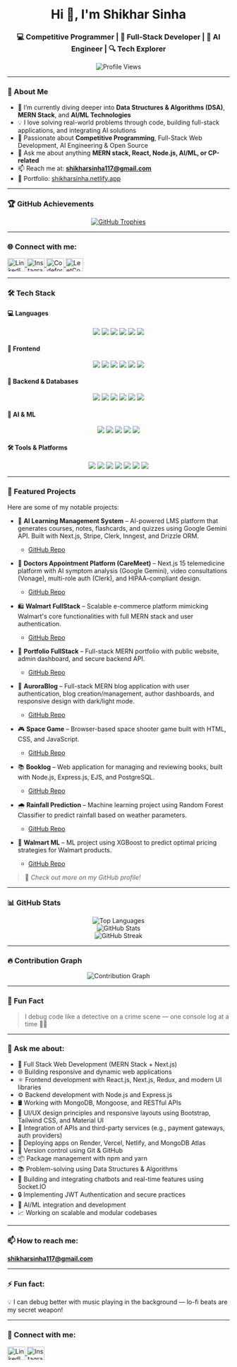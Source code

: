 <h1 align="center">Hi 👋, I'm Shikhar Sinha</h1>
<h3 align="center">💻 Competitive Programmer | 🔧 Full-Stack Developer | 🤖 AI Engineer | 🔍 Tech Explorer</h3>

<p align="center">
  <img src="https://komarev.com/ghpvc/?username=shikhar1504&label=Profile%20views&color=0e75b6&style=flat" alt="Profile Views" />
</p>

---

### 🚀 About Me

- 🌱 I’m currently diving deeper into **Data Structures & Algorithms (DSA)**, **MERN Stack**, and **AI/ML Technologies**
- 💡 I love solving real-world problems through code, building full-stack applications, and integrating AI solutions
- 🧠 Passionate about **Competitive Programming**, Full-Stack Web Development, AI Engineering & Open Source
- 💬 Ask me about anything **MERN stack, React, Node.js, AI/ML, or CP-related**
- 📫 Reach me at: **shikharsinha117@gmail.com**
- 🔗 Portfolio: [shikharsinha.netlify.app](https://shikharsinha.netlify.app/)

---

### 🏆 GitHub Achievements

<p align="center"> <a href="https://github.com/ryo-ma/github-profile-trophy"> <img src="https://github-profile-trophy.vercel.app/?username=shikhar1504&theme=dracula&title=Experience,Commit,Issue,PullRequest,Repositories,Stars,Follower,Review" alt="GitHub Trophies" /> </a> </p>

---

<h3 align="left">🌐 Connect with me:</h3>
<p align="left">
  <a href="https://linkedin.com/in/shikhar-sinha-b14299249" target="_blank">
    <img align="center" src="https://raw.githubusercontent.com/rahuldkjain/github-profile-readme-generator/master/src/images/icons/Social/linked-in-alt.svg" alt="LinkedIn" height="30" width="40" />
  </a>
  <a href="https://instagram.com/shikharsinha154" target="_blank">
    <img align="center" src="https://raw.githubusercontent.com/rahuldkjain/github-profile-readme-generator/master/src/images/icons/Social/instagram.svg" alt="Instagram" height="30" width="40" />
  </a>
  <a href="https://codeforces.com/profile/shikharsinha117" target="_blank">
    <img align="center" src="https://raw.githubusercontent.com/rahuldkjain/github-profile-readme-generator/master/src/images/icons/Social/codeforces.svg" alt="Codeforces" height="30" width="40" />
  </a>
  <a href="https://www.leetcode.com/shikhar0105" target="_blank">
    <img align="center" src="https://raw.githubusercontent.com/rahuldkjain/github-profile-readme-generator/master/src/images/icons/Social/leet-code.svg" alt="LeetCode" height="30" width="40" />
  </a>
</p>

---

### 🛠 Tech Stack

#### 💻 Languages

<p align="center">
  <img src="https://img.shields.io/badge/C-00599C?style=for-the-badge&logo=c&logoColor=white" />
  <img src="https://img.shields.io/badge/Java-007396?style=for-the-badge&logo=java&logoColor=white" />
  <img src="https://img.shields.io/badge/Javascript-F7DF1E?style=for-the-badge&logo=javascript&logoColor=black" />
  <img src="https://img.shields.io/badge/Python-3776AB?style=for-the-badge&logo=python&logoColor=white" />
  <img src="https://img.shields.io/badge/HTML5-E34F26?style=for-the-badge&logo=html5&logoColor=white" />
  <img src="https://img.shields.io/badge/CSS3-1572B6?style=for-the-badge&logo=css3&logoColor=white" />
</p>

#### 🎨 Frontend

<p align="center">
  <img src="https://img.shields.io/badge/React-20232A?style=for-the-badge&logo=react&logoColor=61DAFB" />
  <img src="https://img.shields.io/badge/Redux-593D88?style=for-the-badge&logo=redux&logoColor=white" />
  <img src="https://img.shields.io/badge/Next.js-000000?style=for-the-badge&logo=next.js&logoColor=white" />
  <img src="https://img.shields.io/badge/Tailwind-06B6D4?style=for-the-badge&logo=tailwindcss&logoColor=white" />
  <img src="https://img.shields.io/badge/Bootstrap-563D7C?style=for-the-badge&logo=bootstrap&logoColor=white" />
  <img src="https://img.shields.io/badge/Material--UI-0081CB?style=for-the-badge&logo=material-ui&logoColor=white" />
</p>

#### 🔧 Backend & Databases

<p align="center">
  <img src="https://img.shields.io/badge/Node.js-339933?style=for-the-badge&logo=node.js&logoColor=white" />
  <img src="https://img.shields.io/badge/Express.js-404D59?style=for-the-badge" />
  <img src="https://img.shields.io/badge/MongoDB-4EA94B?style=for-the-badge&logo=mongodb&logoColor=white" />
  <img src="https://img.shields.io/badge/PostgreSQL-336791?style=for-the-badge&logo=postgresql&logoColor=white" />
  <img src="https://img.shields.io/badge/Firebase-FFCA28?style=for-the-badge&logo=firebase&logoColor=black" />
  <img src="https://img.shields.io/badge/Mongoose-880000?style=for-the-badge&logo=mongoose&logoColor=white" />
</p>

#### 🤖 AI & ML

<p align="center">
  <img src="https://img.shields.io/badge/Google--Gemini-4285F4?style=for-the-badge&logo=google&logoColor=white" />
  <img src="https://img.shields.io/badge/TensorFlow-FF6F00?style=for-the-badge&logo=tensorflow&logoColor=white" />
  <img src="https://img.shields.io/badge/scikit--learn-F7931E?style=for-the-badge&logo=scikit-learn&logoColor=white" />
  <img src="https://img.shields.io/badge/Pandas-2C2D72?style=for-the-badge&logo=pandas&logoColor=white" />
  <img src="https://img.shields.io/badge/NumPy-013243?style=for-the-badge&logo=numpy&logoColor=white" />
</p>

#### 🛠 Tools & Platforms

<p align="center">
  <img src="https://img.shields.io/badge/Git-F05032?style=for-the-badge&logo=git&logoColor=white" />
  <img src="https://img.shields.io/badge/GitHub-181717?style=for-the-badge&logo=github&logoColor=white" />
  <img src="https://img.shields.io/badge/VS--Code-007ACC?style=for-the-badge&logo=visual-studio-code&logoColor=white" />
  <img src="https://img.shields.io/badge/Docker-2496ED?style=for-the-badge&logo=docker&logoColor=white" />
  <img src="https://img.shields.io/badge/AWS-FF9900?style=for-the-badge&logo=amazon-aws&logoColor=white" />
  <img src="https://img.shields.io/badge/Vercel-000000?style=for-the-badge&logo=vercel&logoColor=white" />
  <img src="https://img.shields.io/badge/Netlify-00C58E?style=for-the-badge&logo=netlify&logoColor=white" />
</p>

---

### 📂 Featured Projects

Here are some of my notable projects:

- 🤖 **AI Learning Management System** – AI-powered LMS platform that generates courses, notes, flashcards, and quizzes using Google Gemini API. Built with Next.js, Stripe, Clerk, Inngest, and Drizzle ORM.

  - [GitHub Repo](https://github.com/shikhar1504/AI_Learning_Management_System)

- 🏥 **Doctors Appointment Platform (CareMeet)** – Next.js 15 telemedicine platform with AI symptom analysis (Google Gemini), video consultations (Vonage), multi-role auth (Clerk), and HIPAA-compliant design.

  - [GitHub Repo](https://github.com/shikhar1504/Doctors_Appointment_Platform)

- 🛍️ **Walmart FullStack** – Scalable e-commerce platform mimicking Walmart's core functionalities with full MERN stack and user authentication.

  - [GitHub Repo](https://github.com/shikhar1504/Walmart_FullStack)

- 💼 **Portfolio FullStack** – Full-stack MERN portfolio with public website, admin dashboard, and secure backend API.

  - [GitHub Repo](https://github.com/shikhar1504/Portfolio_FullStack)

- 📝 **AuroraBlog** – Full-stack MERN blog application with user authentication, blog creation/management, author dashboards, and responsive design with dark/light mode.

  - [GitHub Repo](https://github.com/shikhar1504/AuroraBlog)

- 🎮 **Space Game** – Browser-based space shooter game built with HTML, CSS, and JavaScript.

  - [GitHub Repo](https://github.com/shikhar1504/space-game)

- 📚 **Booklog** – Web application for managing and reviewing books, built with Node.js, Express.js, EJS, and PostgreSQL.

  - [GitHub Repo](https://github.com/shikhar1504/booklog)

- 🌧️ **Rainfall Prediction** – Machine learning project using Random Forest Classifier to predict rainfall based on weather parameters.

  - [GitHub Repo](https://github.com/shikhar1504/Rainfall-Prediction)

- 🛒 **Walmart ML** – ML project using XGBoost to predict optimal pricing strategies for Walmart products.
  - [GitHub Repo](https://github.com/shikhar1504/Walmart_ML)

> 🧩 _Check out more on my GitHub profile!_

---

### 📊 GitHub Stats

<div align="center">
  <img src="https://github-readme-stats.vercel.app/api/top-langs?username=shikhar1504&show_icons=true&locale=en&layout=compact&theme=algolia" alt="Top Languages" />
  <br />
  <img src="https://github-readme-stats.vercel.app/api?username=shikhar1504&show_icons=true&locale=en&theme=algolia" alt="GitHub Stats" />
  <br />
  <img src="https://github-readme-streak-stats.herokuapp.com/?user=shikhar1504&theme=algolia" alt="GitHub Streak" />
</div>

---

### 🔥 Contribution Graph

<p align="center">
  <img src="https://github-readme-activity-graph.vercel.app/graph?username=shikhar1504&theme=react-dark" alt="Contribution Graph"/>
</p>

---

### 🧠 Fun Fact

> I debug code like a detective on a crime scene — one console log at a time 🕵️‍♂️

---

### 💬 Ask me about:

- 🔧 Full Stack Web Development (MERN Stack + Next.js)
- 🌐 Building responsive and dynamic web applications
- ⚛️ Frontend development with React.js, Next.js, Redux, and modern UI libraries
- ⚙️ Backend development with Node.js and Express.js
- 🛢️ Working with MongoDB, Mongoose, and RESTful APIs
- 🎨 UI/UX design principles and responsive layouts using Bootstrap, Tailwind CSS, and Material UI
- 🧪 Integration of APIs and third-party services (e.g., payment gateways, auth providers)
- 🚀 Deploying apps on Render, Vercel, Netlify, and MongoDB Atlas
- 🧰 Version control using Git & GitHub
- 📦 Package management with npm and yarn
- 📚 Problem-solving using Data Structures & Algorithms
- 💬 Building and integrating chatbots and real-time features using Socket.IO
- 🔒 Implementing JWT Authentication and secure practices
- 🤖 AI/ML integration and development
- 📈 Working on scalable and modular codebases

---

### 📫 How to reach me:

**shikharsinha117@gmail.com**

---

### ⚡ Fun fact:

💡 I can debug better with music playing in the background — lo-fi beats are my secret weapon!

---

### 🔗 Connect with me:

<p align="left">
<a href="https://linkedin.com/in/shikhar-sinha-b14299249" target="blank">
  <img align="center" src="https://raw.githubusercontent.com/rahuldkjain/github-profile-readme-generator/master/src/images/icons/Social/linked-in-alt.svg" alt="LinkedIn" height="30" width="40" />
</a>
<a href="https://instagram.com/shikharsinha154" target="_blank">
  <img align="center" src="https://raw.githubusercontent.com/rahuldkjain/github-profile-readme-generator/master/src/images/icons/Social/instagram.svg" alt="Instagram" height="30" width="40" />
</a>
</p>
